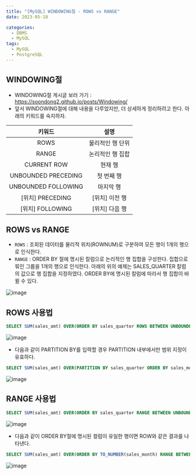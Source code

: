 ```yaml
---
title: "[MySQL] WINDOWING절 - ROWS vs RANGE"
date: 2023-05-10

categories:
  - DBMS
  - MySQL
tags:
  - MySQL
  - PostgreSQL
---
```


## WINDOWING절
- WINDOWING절 게시글 보러 가기 : https://soondong2.github.io/posts/Windowing/
- 앞서 WINDOWING절에 대해 내용을 다루었지만, 더 상세하게 정리하려고 한다. 아래의 키워드를 숙지하자.

|키워드|설명|
|:---:|:---:|
|ROWS|물리적인 행 단위|
|RANGE|논리적인 행 집합|
|CURRENT ROW|현재 행|
|UNBOUNDED PRECEDING|첫 번째 행|
|UNBOUNDED FOLLOWING|마지막 행|
|[위치] PRECEDING|[위치] 이전 행|
|[위치] FOLLOWING|[위치] 다음 행|

## ROWS vs RANGE
- `ROWS` : 조회된 데이터를 물리적 위치(ROWNUM)로 구분하여 모든 행이 1개의 행으로 인식한다.
- `RANGE` : ORDER BY 절에 명시된 칼럼으로 논리적인 행 집합을 구성한다. 집합으로 묶인 그룹을 1개의 행으로 인식한다. 아래의 위의 예제는 SALES_QUARTER 칼럼의 값으로 행 집합을 지정하였다. ORDER BY에 명시된 칼럼에 따라서 행 집합이 바뀔 수 있다.

![image](https://github.com/soondong2/soondong2.github.io/assets/100760303/d55fe821-0fa3-41e6-bb68-dc3f1261c118)

## ROWS 사용법

```sql
SELECT SUM(sales_amt) OVER(ORDER BY sales_quarter ROWS BETWEEN UNBOUNDED AND CURRENT ROW)
```
![image](https://github.com/soondong2/soondong2.github.io/assets/100760303/a7b5f3e5-82ec-4e4b-bfa0-0bf35badada4)

- 다음과 같이 PARTITION BY를 입력할 경우 PARTITION 내부에서만 범위 지정이 유효하다.
```sql
SELECT SUM(sales_amt) OVER(PARTITION BY sales_quarter ORDER BY sales_month ROWS BETWEEN UNBOUNDED AND CURRENT ROW)
```

![image](https://github.com/soondong2/soondong2.github.io/assets/100760303/d02c1598-a83b-40d1-8670-382764d0af4f)

## RANGE 사용법

```sql
SELECT SUM(sales_amt) OVER(ORDER BY sales_quarter RANGE BETWEEN UNBOUNDED PRECEDING AND CURRENT ROW)
```

![image](https://github.com/soondong2/soondong2.github.io/assets/100760303/ef664d46-8b2a-4be9-92e1-613426685c3f)

- 다음과 같이 ORDER BY절에 명시된 컬럼이 유일한 행이면 ROW와 같은 결과를 나타낸다.
```sql
SELECT SUM(sales_amt) OVER(ORDER BY TO_NUMBER(sales_month) RANGE BETWEEN UNBOUNDED PRECEDING AND CURRENT ROW)
```

![image](https://github.com/soondong2/soondong2.github.io/assets/100760303/1ef52587-2376-43c4-b222-144a69e6e18f)
